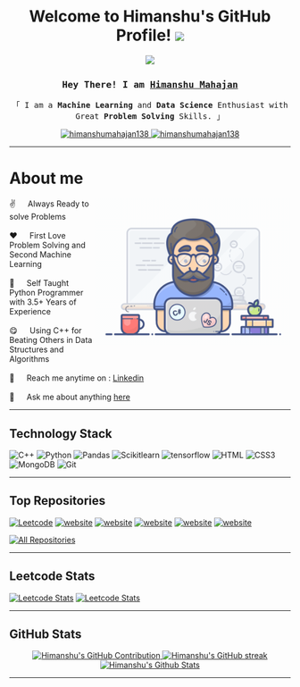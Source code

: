 <h1 align="center">
  Welcome to Himanshu's GitHub Profile!
  <img src="https://media.giphy.com/media/hvRJCLFzcasrR4ia7z/giphy.gif" width="28">
</h1>


<p align="center">
  <a href="https://github.com/himanshumahajan138"><img src="https://readme-typing-svg.herokuapp.com/?lines=Self%20Taught%20Programmer;Machine%20Learning%20and%20Data%20Science%20Enthusiast;4.5%2B%20years%20of%20coding%20experience;Always%20ready%20to%20learn%20new%20things&center=true&width=500&height=45"></a>
</p>

<!-- Intro  -->
<h3 align="center">
        <samp> Hey There! I am
                <b><a target="_blank" href="https://github.com/himanshumahajan138">Himanshu Mahajan</a></b>
        </samp>
</h3>


<p align="center"> 
  <samp>
    「 I am a <b>Machine Learning</b> and <b>Data Science</b> Enthusiast with Great <b>Problem Solving</b> Skills. 」
    <br>
  </samp>
</p>

<p align="center">
 <a href="https://www.linkedin.com/in/himanshu-mahajan-a0242026a" target="_blank">
  <img src="https://img.shields.io/badge/LinkedIn-0077B5?style=for-the-badge&logo=linkedin&logoColor=white" alt="himanshumahajan138"/>
 </a>
<a href="https://www.leetcode.com/himanshu138" target="_blank">
  <img src="https://img.shields.io/badge/Leetcode-FE7D37?style=for-the-badge&logo=leetcode&logoColor=black" alt="himanshumahajan138"/>
</a>
</p>
<hr/>

<!-- About Section -->
 # About me
 
<p>
 <img align="right" width="350" src="/programmer.gif" alt="Coding gif" />
  
 ✌️ &emsp; Always Ready to solve Problems <br/><br/>
 ❤️ &emsp; First Love Problem Solving and Second Machine Learning<br/><br/>
 🙌 &emsp; Self Taught Python Programmer with 3.5+ Years of Experience <br/><br/>
 😋 &emsp; Using C++ for Beating Others in Data Structures and Algorithms <br/><br/>
 📧 &emsp; Reach me anytime on : [Linkedin](https://www.linkedin.com/in/himanshu-mahajan-a0242026a)<br/><br/>
 💬 &emsp; Ask me about anything [here](https://github.com/himanshumahajan138/himanshumahajan138/issues)

</p>
<hr/>

## Technology Stack

![C++](https://img.shields.io/badge/C%2B%2B-00599C?style=for-the-badge&logo=c%2B%2B&logoColor=white)
![Python](https://img.shields.io/badge/Python-3776AB?style=for-the-badge&logo=python&logoColor=white)
![Pandas](https://img.shields.io/badge/Pandas-7F3FBF?style=for-the-badge&logo=pandas&logoColor=white)
![Scikitlearn](https://img.shields.io/badge/ScikitLearn-yellow?style=for-the-badge&logo=scikitlearn&logoColor=white)
![tensorflow](https://img.shields.io/badge/tensorflow-orange?style=for-the-badge&logo=tensorflow&logoColor=white)
![HTML](https://img.shields.io/badge/HTML5-E34F26?style=for-the-badge&logo=html5&logoColor=white)
![CSS3](https://img.shields.io/badge/CSS3-1572B6?style=for-the-badge&logo=css3&logoColor=white)
![MongoDB](https://img.shields.io/badge/MongoDB-4EA94B?style=for-the-badge&logo=mongodb&logoColor=white)
![Git](https://img.shields.io/badge/Git-F05032?style=for-the-badge&logo=git&logoColor=white)
<hr/>

## Top Repositories 
[![Leetcode](https://github-readme-stats.vercel.app/api/pin/?username=himanshumahajan138&repo=Leetcode&border_color=7F3FBF&bg_color=0D1117&title_color=C9D1D9&text_color=8B949E&icon_color=7F3FBF)](https://github.com/himanshumahajan138/Flask-Website-Data-Analysis-With-Himanshu)
[![website](https://github-readme-stats.vercel.app/api/pin/?username=himanshumahajan138&repo=Flask-Website-Data-Analysis-With-Himanshu&border_color=7F3FBF&bg_color=0D1117&title_color=C9D1D9&text_color=8B949E&icon_color=7F3FBF)](https://github.com/himanshumahajan138/Flask-Website-Data-Analysis-With-Himanshu)
[![website](https://github-readme-stats.vercel.app/api/pin/?username=himanshumahajan138&repo=LGMVIP-DataScience-1&border_color=7F3FBF&bg_color=0D1117&title_color=C9D1D9&text_color=8B949E&icon_color=7F3FBF)](https://github.com/himanshumahajan138/LGMVIP-DataScience-1)
[![website](https://github-readme-stats.vercel.app/api/pin/?username=himanshumahajan138&repo=LGMVIP-DataScience-2&border_color=7F3FBF&bg_color=0D1117&title_color=C9D1D9&text_color=8B949E&icon_color=7F3FBF)](https://github.com/himanshumahajan138/LGMVIP-DataScience-2)
[![website](https://github-readme-stats.vercel.app/api/pin/?username=himanshumahajan138&repo=LGMVIP-DataScience-3&border_color=7F3FBF&bg_color=0D1117&title_color=C9D1D9&text_color=8B949E&icon_color=7F3FBF)](https://github.com/himanshumahajan138/LGMVIP-DataScience-3)
[![website](https://github-readme-stats.vercel.app/api/pin/?username=himanshumahajan138&repo=UNIVERSITY-WEBSITE-&border_color=7F3FBF&bg_color=0D1117&title_color=C9D1D9&text_color=8B949E&icon_color=7F3FBF)](https://github.com/himanshumahajan138/UNIVERSITY-WEBSITE-)


<p align="left">
  <a href="https://github.com/himanshumahajan138?tab=repositories" target="_blank"><img alt="All Repositories" title="All Repositories" src="https://img.shields.io/badge/-All%20Repos-2962FF?style=for-the-badge&logo=koding&logoColor=white"/></a>
</p>

<hr/>

## Leetcode Stats 
[![Leetcode Stats](https://leetcard.jacoblin.cool/himanshu138?ext=contest&border=0&radius=20)](https://www.leetcode.com/himanshu138)
[![Leetcode Stats](https://leetcard.jacoblin.cool/himanshu138?ext=heatmap&border=0&radius=20)](https://www.leetcode.com/himanshu138)
<hr/>

## GitHub Stats 
<p align="center">
  <a>
  <a href="https://github.com/himanshumahajan138">
    <img src="https://github-profile-summary-cards.vercel.app/api/cards/profile-details?username=himanshumahajan138&theme=radical" alt="Himanshu's GitHub Contribution"/>
  </a>
  <a href="https://github.com/himanshumahajan138">
    <img src="https://github-readme-streak-stats.herokuapp.com/?user=himanshumahajan138&theme=radical&border=7F3FBF&background=0D1117" alt="Himanshu's GitHub streak"/>
  </a>
  <a href="https://github.com/himanshumahajan138"><img alt="Himanshu's Github Stats" src="https://denvercoder1-github-readme-stats.vercel.app/api?username=himanshumahajan138&show_icons=true&count_private=true&theme=react&border_color=7F3FBF&bg_color=0D1117&title_color=F85D7F&icon_color=F8D866" height="200px" width="49.5%"/></a>
  </a>
</p>
<hr/>
<!---
himanshumahajan138/himanshumahajan138 is a ✨ special ✨ repository because its `README.md` (this file) appears on your GitHub profile.
You can click the Preview link to take a look at your changes.
--->
